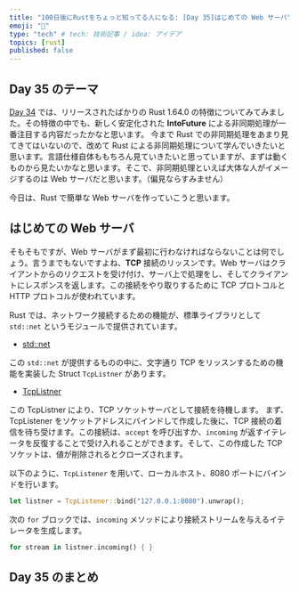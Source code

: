 ```yaml
---
title: "100日後にRustをちょっと知ってる人になる: [Day 35]はじめての Web サーバ"
emoji: "🦀"
type: "tech" # tech: 技術記事 / idea: アイデア
topics: [rust]
published: false
---
```

## Day 35 のテーマ

[Day 34](https://zenn.dev/shinyay/articles/hello-rust-day034) では、リリースされたばかりの Rust 1.64.0 の特徴についてみてみました。その特徴の中でも、新しく安定化された **IntoFuture** による非同期処理が一番注目する内容だったかなと思います。
今まで Rust での非同期処理をあまり見てきてはいないので、改めて Rust による非同期処理について学んでいきたいと思います。言語仕様自体ももちろん見ていきたいと思っていますが、まずは動くものから見たいかなと思います。そこで、非同期処理といえば大体な人がイメージするのは Web サーバだと思います。（偏見ならすみません）

今日は、Rust で簡単な Web サーバを作っていこうと思います。

## はじめての Web サーバ

そもそもですが、Web サーバがまず最初に行わなければならないことは何でしょう。言うまでもないですよね、**TCP** 接続のリッスンです。Web サーバはクライアントからのリクエストを受け付け、サーバ上で処理をし、そしてクライアントにレスポンスを返します。この接続をやり取りするために TCP プロトコルと HTTP プロトコルが使われています。

Rust では、ネットワーク接続するための機能が、標準ライブラリとして `std::net` というモジュールで提供されています。

- [std::net](https://doc.rust-lang.org/std/net/)

この `std::net` が提供するものの中に、文字通り TCP をリッスンするための機能を実装した Struct `TcpListner` があります。

- [TcpListner](https://doc.rust-lang.org/std/net/struct.TcpListener.html)

この TcpListner により、TCP ソケットサーバとして接続を待機します。
まず、TcpListener をソケットアドレスにバインドして作成した後に、TCP 接続の着信を待ち受けます。この接続は、`accept` を呼び出すか、`incoming` が返すイテレータを反復することで受け入れることができます。そして、この作成した TCP ソケットは、値が削除されるとクローズされます。

以下のように、`TcpListener` を用いて、ローカルホスト、8080 ポートにバインドを行います。

```rust
let listner = TcpListener::bind("127.0.0.1:8080").unwrap();
```

次の `for` ブロックでは、`incoming` メソッドにより接続ストリームを与えるイテレータを生成します。

```rust
for stream in listner.incoming() { }
```

## Day 35 のまとめ
